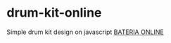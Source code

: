 # drum-kit-online
Simple drum kit design on javascript
[BATERIA ONLINE](https://fekow.github.io/drum-kit-online/)
